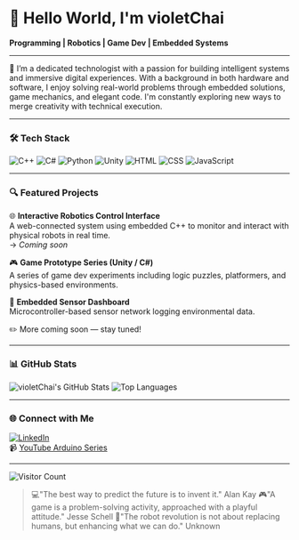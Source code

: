 # 👋 Hello World, I'm violetChai

**Programming | Robotics | Game Dev | Embedded Systems**

---

🎯 I’m a dedicated technologist with a passion for building intelligent systems and immersive digital experiences. With a background in both hardware and software, I enjoy solving real-world problems through embedded solutions, game mechanics, and elegant code. I'm constantly exploring new ways to merge creativity with technical execution.

---

### 🛠️ Tech Stack
![C++](https://img.shields.io/badge/C++-00599C?style=flat&logo=c%2b%2b&logoColor=white)
![C#](https://img.shields.io/badge/C%23-239120?style=flat&logo=c-sharp&logoColor=white)
![Python](https://img.shields.io/badge/Python-3776AB?style=flat&logo=python&logoColor=white)
![Unity](https://img.shields.io/badge/Unity-000000?style=flat&logo=unity&logoColor=white)
![HTML](https://img.shields.io/badge/HTML5-E34F26?style=flat&logo=html5&logoColor=white)
![CSS](https://img.shields.io/badge/CSS3-1572B6?style=flat&logo=css3&logoColor=white)
![JavaScript](https://img.shields.io/badge/JavaScript-F7DF1E?style=flat&logo=javascript&logoColor=black)

---

### 🔍 Featured Projects

🌐 **Interactive Robotics Control Interface**  
A web-connected system using embedded C++ to monitor and interact with physical robots in real time.  
→ *Coming soon*

🎮 **Game Prototype Series (Unity / C#)**  
A series of game dev experiments including logic puzzles, platformers, and physics-based environments.

🧠 **Embedded Sensor Dashboard**  
Microcontroller-based sensor network logging environmental data.

✏️ More coming soon — stay tuned!

---

### 📊 GitHub Stats

![violetChai's GitHub Stats](https://github-readme-stats.vercel.app/api?username=violetChai&show_icons=true&theme=default&hide=stars)
![Top Languages](https://github-readme-stats.vercel.app/api/top-langs/?username=violetChai&layout=compact&theme=default)

---

### 🌐 Connect with Me

[![LinkedIn](https://img.shields.io/badge/LinkedIn-blue?style=flat&logo=linkedin&logoColor=white)](https://www.linkedin.com/in/programmerlynn)  
📹 [YouTube Arduino Series](https://www.youtube.com/watch?v=3-0L146YqQ0&list=PL_nQH5yfEkF50Cs9F-3Xkh1BHqFjBqPyQ)

---

![Visitor Count](https://komarev.com/ghpvc/?username=violetChai&style=flat&color=blue)

> 💻"The best way to predict the future is to invent it." Alan Kay
> 🎮"A game is a problem-solving activity, approached with a playful attitude." Jesse Schell
> 🤖"The robot revolution is not about replacing humans, but enhancing what we can do." Unknown


